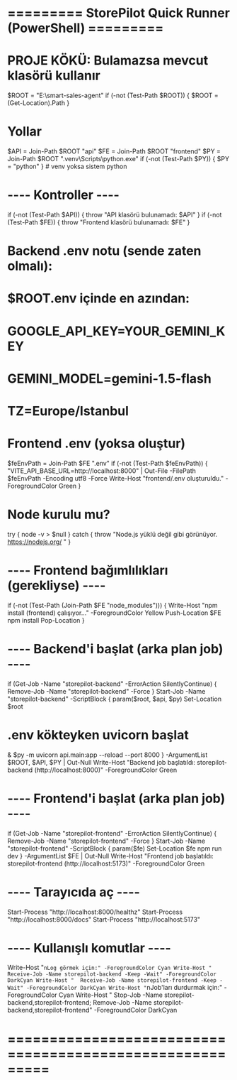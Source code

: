 # ========= StorePilot Quick Runner (PowerShell) =========
# PROJE KÖKÜ: Bulamazsa mevcut klasörü kullanır
$ROOT = "E:\smart-sales-agent"
if (-not (Test-Path $ROOT)) { $ROOT = (Get-Location).Path }

# Yollar
$API = Join-Path $ROOT "api"
$FE  = Join-Path $ROOT "frontend"
$PY  = Join-Path $ROOT ".venv\Scripts\python.exe"
if (-not (Test-Path $PY)) { $PY = "python" }   # venv yoksa sistem python

# ---- Kontroller ----
if (-not (Test-Path $API)) { throw "API klasörü bulunamadı: $API" }
if (-not (Test-Path $FE))  { throw "Frontend klasörü bulunamadı: $FE" }

# Backend .env notu (sende zaten olmalı):
#   $ROOT\.env içinde en azından:
#   GOOGLE_API_KEY=YOUR_GEMINI_KEY
#   GEMINI_MODEL=gemini-1.5-flash
#   TZ=Europe/Istanbul

# Frontend .env (yoksa oluştur)
$feEnvPath = Join-Path $FE ".env"
if (-not (Test-Path $feEnvPath)) {
  "VITE_API_BASE_URL=http://localhost:8000" | Out-File -FilePath $feEnvPath -Encoding utf8 -Force
  Write-Host "frontend/.env oluşturuldu." -ForegroundColor Green
}

# Node kurulu mu?
try { node -v > $null } catch { throw "Node.js yüklü değil gibi görünüyor. https://nodejs.org/ " }

# ---- Frontend bağımlılıkları (gerekliyse) ----
if (-not (Test-Path (Join-Path $FE "node_modules"))) {
  Write-Host "npm install (frontend) çalışıyor..." -ForegroundColor Yellow
  Push-Location $FE
  npm install
  Pop-Location
}

# ---- Backend'i başlat (arka plan job) ----
if (Get-Job -Name "storepilot-backend" -ErrorAction SilentlyContinue) { Remove-Job -Name "storepilot-backend" -Force }
Start-Job -Name "storepilot-backend" -ScriptBlock {
  param($root, $api, $py)
  Set-Location $root
  # .env kökteyken uvicorn başlat
  & $py -m uvicorn api.main:app --reload --port 8000
} -ArgumentList $ROOT, $API, $PY | Out-Null
Write-Host "Backend job başlatıldı: storepilot-backend  (http://localhost:8000)" -ForegroundColor Green

# ---- Frontend'i başlat (arka plan job) ----
if (Get-Job -Name "storepilot-frontend" -ErrorAction SilentlyContinue) { Remove-Job -Name "storepilot-frontend" -Force }
Start-Job -Name "storepilot-frontend" -ScriptBlock {
  param($fe)
  Set-Location $fe
  npm run dev
} -ArgumentList $FE | Out-Null
Write-Host "Frontend job başlatıldı: storepilot-frontend (http://localhost:5173)" -ForegroundColor Green

# ---- Tarayıcıda aç ----
Start-Process "http://localhost:8000/healthz"
Start-Process "http://localhost:8000/docs"
Start-Process "http://localhost:5173"

# ---- Kullanışlı komutlar ----
Write-Host "`nLog görmek için:" -ForegroundColor Cyan
Write-Host "  Receive-Job -Name storepilot-backend -Keep -Wait" -ForegroundColor DarkCyan
Write-Host "  Receive-Job -Name storepilot-frontend -Keep -Wait" -ForegroundColor DarkCyan
Write-Host "`nJob'ları durdurmak için:" -ForegroundColor Cyan
Write-Host "  Stop-Job -Name storepilot-backend,storepilot-frontend; Remove-Job -Name storepilot-backend,storepilot-frontend" -ForegroundColor DarkCyan
# =========================================================
